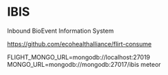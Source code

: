 # IBIS

Inbound BioEvent Information System

https://github.com/ecohealthalliance/flirt-consume

FLIGHT_MONGO_URL=mongodb://localhost:27019 MONGO_URL=mongodb://mongodb:27017/ibis meteor
